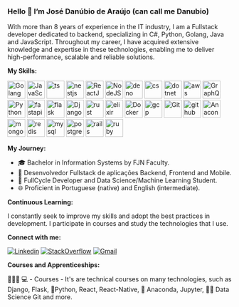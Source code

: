 ### Hello 👋 I’m José Danúbio de Araújo (can call me Danubio)
With more than 8 years of experience in the IT industry, I am a Fullstack developer dedicated to backend, 
specializing in C#, Python, Golang, Java and JavaScript. Throughout my career, I have acquired extensive knowledge and expertise in these technologies, 
enabling me to deliver high-performance, scalable and reliable solutions.

**My Skills:**

<p align="left">
  <img src="https://skillicons.dev/icons?i=golang" alt="Golang" width="40" height="40"/>
  <img src="https://skillicons.dev/icons?i=javascript" alt="JavaScript" width="40" height="40"/>
  <img src="https://skillicons.dev/icons?i=ts" alt="ts" width="40" height="40"/>
  <img src="https://skillicons.dev/icons?i=nestjs" alt="nestjs" width="40" height="40"/>
  <img src="https://skillicons.dev/icons?i=react" alt="ReactJS" width="40" height="40"/>
  <img src="https://skillicons.dev/icons?i=nodejs" alt="NodeJS" width="40" height="40"/>
  <img src="https://skillicons.dev/icons?i=deno" alt="deno" width="40" height="40"/>
  <img src="https://skillicons.dev/icons?i=cs" alt="cs" width="40" height="40"/>
  <img src="https://skillicons.dev/icons?i=dotnet" alt="dotnet" width="40" height="40"/>
  <img src="https://skillicons.dev/icons?i=aws" alt="aws" width="40" height="40"/>
  <img src="https://skillicons.dev/icons?i=graphql" alt="GraphQL" width="40" height="40"/>
  <img src="https://skillicons.dev/icons?i=python" alt="Python" width="40" height="40"/>
  <img src="https://skillicons.dev/icons?i=fastapi" alt="fastapi" width="40" height="40"/>
  <img src="https://skillicons.dev/icons?i=flask" alt="flask" width="40" height="40"/>
  <img src="https://skillicons.dev/icons?i=django" alt="Django" width="40" height="40"/>
  <img src="https://skillicons.dev/icons?i=rust" alt="rust" width="40" height="40"/>
  <img src="https://skillicons.dev/icons?i=elixir" alt="elixir" width="40" height="40"/>
  <img src="https://skillicons.dev/icons?i=docker" alt="Docker" width="40" height="40"/>
  <img src="https://skillicons.dev/icons?i=gcp" alt="gcp" width="40" height="40"/>
  <img src="https://skillicons.dev/icons?i=git" alt="Git" width="40" height="40"/>
  <img src="https://skillicons.dev/icons?i=github" alt="github" width="40" height="40"/>
  <img src="https://skillicons.dev/icons?i=anaconda" alt="Anaconda" width="40" height="40"/>
  <img src="https://skillicons.dev/icons?i=mongodb" alt="mongodb" width="40" height="40"/>
  <img src="https://skillicons.dev/icons?i=redis" alt="redis" width="40" height="40"/>
  <img src="https://skillicons.dev/icons?i=mysql" alt="mysql" width="40" height="40"/>
  <img src="https://skillicons.dev/icons?i=postgres" alt="postgres" width="40" height="40"/>
  <img src="https://skillicons.dev/icons?i=rails" alt="rails" width="40" height="40"/>
  <img src="https://skillicons.dev/icons?i=ruby" alt="ruby" width="40" height="40"/>
</p>

**My Journey:**

* 🎓 Bachelor in Information Systems by FJN Faculty.
* 💼 Desenvolvedor Fullstack de aplicações Backend, Frontend and Mobile.
* 🚀 FullCycle Developer and Data Science/Machine Learning Student.
* 🌐 Proficient in Portuguese (native) and English (intermediate).

**Continuous Learning:**

I constantly seek to improve my skills and adopt the best practices in development. I participate in courses and study the technologies that I use.

**Connect with me:**

[![Linkedin](https://img.shields.io/badge/LinkedIn-blue?style=for-the-badge&logo=Linkedin)](https://www.linkedin.com/in/danubiodearaújo/)
[![StackOverflow](https://img.shields.io/badge/Stackoverflow-lightgrey?style=for-the-badge&logo=stack-overflow)](https://pt.stackoverflow.com/users/174842/danubio-de-araújo)
[![Gmail](https://img.shields.io/badge/-Gmail-c14438?style=for-the-badge&logo=Gmail&logoColor=white&link=mailto:danubio.bwm@gmail.com)](mailto:danubio.bwm@gmail.com)

**Courses and Apprenticeships:**

👨🏼‍🏫 💻 - Courses - It's are technical courses on many technologies, such as Django, Flask, 🐍️Python, React, React-Native, 🐍️ Anaconda, Jupyter, 👨‍💻️ Data Science Git and more.
